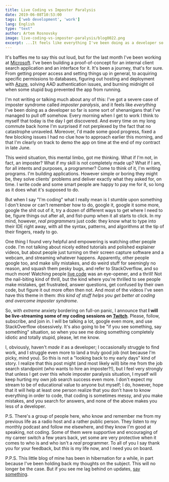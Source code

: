 ```yaml
---
title: Live Coding vs Imposter Paralysis
date: 2019-06-08T10:53:00
tags: ['web development', 'work']
lang: English
type: "text"
author: Artem Rosnovsky
image: live-coding-vs-imposter-paralysis/blog0022.png
excerpt: ...It feels like everything I've been doing as a developer so far is some sort of shenanigans that I've managed to pull off somehow, against all odds. Every morning when I get to work I think to myself that today is the day I get discovered. But every time on my long commute back home I'm surprised if not perplexed by clear, measurable, and evident progress I've made that day...
---
```


It's baffles me to say this out loud, but for the last month I've been working at [Microsoft](https://microsoft.com/). I've been building a proof-of-concept for an internal client search application and an interface for it. It's been a journey, that's for sure. From getting proper access and setting things up in general, to acquiring specific permissions to databases, figuring out hosting and deployment with [Azure](https://portal.azure.com/), solving AAD authentication issues, and burning midnight oil when some stupid bug prevented the app from running. 

I'm not writing or talking much about any of this: I've got a severe case of imposter syndrome called _imposter paralysis_, and it feels like _everything_ I've been doing as a developer so far is some sort of shenanigans that I've managed to pull off somehow. Every morning when I get to work I think to myself that today is the day I get discovered. And every time on my long commute back home I'm surprised if not perplexed by the fact that no catastrophe unraveled. Moreover, I'd made some good progress, fixed a few blocking issues I had no clue how to approach earlier this morning, and that I'm clearly on track to demo the app on time at the end of my contract in late June. 

This weird situation, this mental limbo, got me thinking. What if I'm not, in fact, an imposter? What if my skill is not completely made up? What if I am, for all intents and purposes, a programmer? Come to think of it, I'm writing programs. I'm building applications. However simple or boring they might be, they solve clients' problems and deliver exactly what they asked for, on time. I write code and some smart people are happy to pay me for it, so long as it does what it's supposed to do.

But when I say "I'm coding" what I really mean is I stumble upon something I don't know or can't remember how to do, google it, google it some more, google the shit out of it, try a dozen of different ways to get where I need to be, figure things out after all, and fist-pump when it all starts to click. In my mind, however, _real programmers_ just code: they know what to type into their IDE right away, with all the syntax, patterns, and algorithms at the tip of their fingers, ready to go.

One thing I found very helpful and empowering is watching other people code. I'm not talking about nicely edited tutorials and polished explainer videos, but about people just turning on their screen capture software and a webcam, and streaming whatever happens. Apparently, other people google too, and make silly mistakes, and do weird stuff for seemingly no reason, and squash them pesky bugs, and refer to StackOverflow, and so much more! Watching people [live code](https://www.twitch.tv/team/livecoders) was an eye-opener, and a thrill! Not the nail-biting kind of thrill, but the kind where you're thrilled to see people make mistakes, get frustrated, answer questions, get confused by their own code, but figure it out more often then not. And most of the videos I've seen have this theme in them: _this kind of stuff helps you get better at coding and overcome imposter syndrome_. 

So, with _extreme_ anxiety bordering on full-on panic, I announce that **I will be live-streaming some of my coding sessions on [Twitch](https://www.twitch.tv/rosnovsky)**. Please, follow, subscribe, and join in. I will be talking a lot, google even more, and use StackOverflow obsessively. It's also going to be "if you see something, say something" situation, so when you see me doing something completely idiotic and totally stupid, please, let me know. 

I, obviously, haven't _made it_ as a developer; I occasionally struggle to find work, and I struggle even more to land a truly good job (not because I'm picky, mind you). So this is not a "looking back to my early days" kind of story. I realize that this post might (and most likely will) bite me from the job search standpoint (who wants to hire an imposter?!), but I feel very strongly that unless I get over this whole imposter paralysis situation, I myself will keep hurting my own job search success even more. I don't expect my stream to be of educational value to anyone but myself; I do, however, hope that it will help at least one person realize that you don't have to know everything in order to code, that coding is sometimes messy, and you make mistakes, and you search for answers, and none of the above makes you less of a developer.  

P.S. There's a group of people here, who know and remember me from my previous life as a radio host and a rather public person. They listen to my monthly podcast and follow me elsewhere, and they know I'm good at speaking, not coding. Some of them were supportive and encouraging of my career switch a few years back, yet some are very protective when it comes to who is and who isn't a _real_ programmer. To all of you I say thank you for your feedback, but _this_ is my life now, and I need you on board.

P.P.S. This little blog of mine has been in hibernation for a while, in part because I've been holding back my thoughts on the subject. This will no longer be the case. But if you see me lag behind on updates, [say something](https://github.com/rosnovsky/rosnovskyus/issues).
